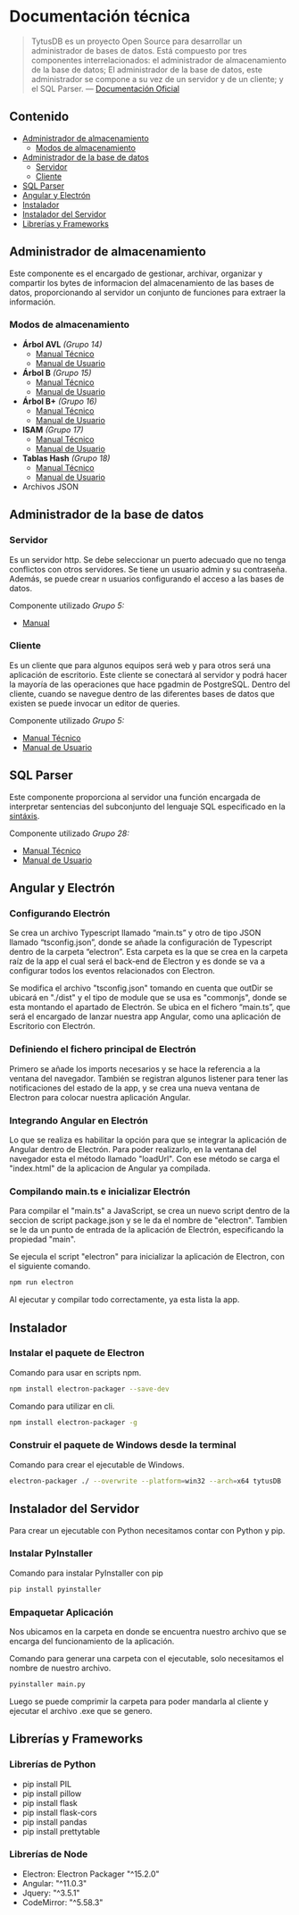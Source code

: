 # Documentación técnica
> TytusDB es un proyecto Open Source para desarrollar un administrador de bases de datos. Está compuesto por tres componentes interrelacionados: el administrador de almacenamiento de la base de datos; El administrador de la base de datos, este administrador se compone a su vez de un servidor y de un cliente; y el SQL Parser.  — [Documentación Oficial](https://github.com/tytusdb/tytus)

## Contenido
- [Administrador de almacenamiento](#adminStorage)
    - [Modos de almacenamiento](#storageMode)
- [Administrador de la base de datos](#adminDB)
    - [Servidor](#server)
    - [Cliente](#client)
- [SQL Parser](#parser)
- [Angular y Electrón](#angularElectron)
- [Instalador](#instalador)
- [Instalador del Servidor](#instaladorServer) 
- [Librerías y Frameworks](#librerias)


## Administrador de almacenamiento<a name="adminStorage"></a>
Este componente es el encargado de gestionar, archivar, organizar y compartir los bytes de informacion del almacenamiento de las bases de datos, proporcionando al servidor un conjunto de funciones para extraer la información.

### Modos de almacenamiento<a name="storageMode"></a>
- **Árbol AVL** *(Grupo 14)*
    - [Manual Técnico](../storage/AVL/docs/TechnicalManual.md)
    - [Manual de Usuario](../storage/AVL/docs/UserManual.md)
- **Árbol B** *(Grupo 15)*
    - [Manual Técnico](../storage/BTree/docs/Manual_de_Usuario.md)
    - [Manual de Usuario](../storage/BTree/docs/Manual_Tecnico.md)
- **Árbol B+** *(Grupo 16)*
    - [Manual Técnico](../storage/BPTree/doc/techManual_doc.md)
    - [Manual de Usuario](../storage/BPTree/doc/userManual_doc.md)
- **ISAM** *(Grupo 17)*
    - [Manual Técnico](../storage/ISAM/doc/Technical_guide.md)
    - [Manual de Usuario](../storage/ISAM/doc/user_guide.md)
- **Tablas Hash** *(Grupo 18)*
    - [Manual Técnico](../storage/Hash/docs/Manual_tecnico.md)
    - [Manual de Usuario](../storage/Hash/docs/Manual_de_usuario.md)
- Archivos JSON

## Administrador de la base de datos<a name="adminDB"></a>
### Servidor<a name="server"></a>
Es un servidor http. Se debe seleccionar un puerto adecuado que no tenga conflictos con otros servidores. Se tiene un usuario admin y su contraseña. Además, se puede crear n usuarios configurando el acceso a las bases de datos.

Componente utilizado *Grupo 5:*
- [Manual](../server/README.md)

### Cliente<a name="client"></a>
Es un cliente que para algunos equipos será web y para otros será una aplicación de escritorio. Este cliente se conectará al servidor y podrá hacer la mayoría de las operaciones que hace pgadmin de PostgreSQL. Dentro del cliente, cuando se navegue dentro de las diferentes bases de datos que existen se puede invocar un editor de queries.

Componente utilizado *Grupo 5:*
- [Manual Técnico](../client/team05/TECNICO.md)
- [Manual de Usuario](../client/team05/README.md)

## SQL Parser<a name="parser"></a>
Este componente proporciona al servidor una función encargada de interpretar sentencias del subconjunto del lenguaje SQL especificado en la [sintáxis](../docs/sql_syntax/README.md).

Componente utilizado *Grupo 28:*
- [Manual Técnico](../parserT28/docs/Manual_Tecnico.md)
- [Manual de Usuario](../parserT28/docs/Manual_de_Usuario.md)

## Angular y Electrón<a name="angularElectron"></a>
### Configurando Electrón
Se crea un archivo Typescript llamado “main.ts” y otro de tipo JSON llamado “tsconfig.json”, donde se añade la configuración de Typescript dentro de la carpeta “electron”.
Esta carpeta es la que se crea en la carpeta raíz de la app el cual será el back-end de Electron y es donde se va a configurar todos los eventos relacionados con Electron.

Se modifica el archivo "tsconfig.json" tomando en cuenta que outDir se ubicará en "./dist" y el tipo de module que se usa es "commonjs", donde se esta montando el apartado de Electrón. Se ubica en el fichero “main.ts”, que será el encargado de lanzar nuestra app Angular, como una aplicación de Escritorio con Electrón.

### Definiendo el fichero principal de Electrón
Primero se añade los imports necesarios y se hace la referencia a la ventana del navegador.
También se registran algunos listener para tener las notificaciones del estado de la app, y se crea una nueva ventana de Electron para colocar nuestra aplicación Angular.

### Integrando Angular en Electrón
Lo que se realiza es habilitar la opción para que se integrar la aplicación de Angular dentro de Electrón. Para poder realizarlo, en la ventana del navegador esta el método llamado "loadUrl". Con ese método se carga el "index.html" de la aplicacion de Angular ya compilada.

### Compilando main.ts e inicializar Electrón
Para compilar el "main.ts" a JavaScript, se crea un nuevo script dentro de la seccion de script package.json y se le da el nombre de "electron". Tambien se le da un punto de entrada de la aplicación de Electrón, especificando la propiedad "main".

Se ejecula el script "electron" para inicializar la aplicación de Electron, con el siguiente comando.
``` bash
npm run electron
```
Al ejecutar y compilar todo correctamente, ya esta lista la app.

## Instalador<a name="instalador"></a>
### Instalar el paquete de Electron
Comando para usar en scripts npm.
``` bash
npm install electron-packager --save-dev
```
Comando para utilizar en cli.
``` bash
npm install electron-packager -g
```

### Construir el paquete de Windows desde la terminal
Comando para crear el ejecutable de Windows.
``` bash
electron-packager ./ --overwrite --platform=win32 --arch=x64 tytusDB
```

## Instalador del Servidor  <a name="instaladorServer"> </a>

Para crear un ejecutable con Python necesitamos contar con Python y pip. 

### Instalar PyInstaller 

Comando para instalar PyInstaller con pip 

``` bash
pip install pyinstaller 
```

### Empaquetar Aplicación 

Nos ubicamos en la carpeta en donde se encuentra nuestro archivo que se encarga del funcionamiento de la aplicación.

Comando para generar una carpeta con el ejecutable, solo necesitamos el nombre de nuestro archivo. 

``` bash
pyinstaller main.py 
```

Luego se puede comprimir la carpeta para poder mandarla al cliente y ejecutar el archivo .exe que se genero. 

## Librerías y Frameworks <a name="librerias"></a>


### Librerías de Python 

- pip install PIL
- pip install pillow
- pip install flask
- pip install flask-cors
- pip install pandas
- pip install prettytable

### Librerías de Node

- Electron: Electron Packager "^15.2.0"
- Angular: "^11.0.3"
- Jquery: "^3.5.1"
- CodeMirror: "^5.58.3"
